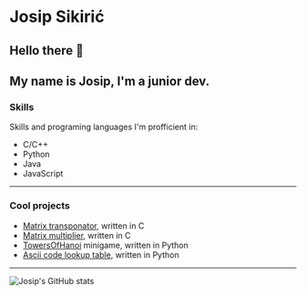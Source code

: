 # Josip Sikirić

## Hello there 👋

My name is Josip, I'm a junior dev.
---

### Skills
Skills and programing languages I'm profficient in:
* C/C++
* Python
* Java
* JavaScript
---

### Cool projects
* [Matrix transponator](https://github.com/JusufS12/transponatorMatrica), written in C
* [Matrix multiplier](https://github.com/JusufS12/umnozakMatrica), written in C
* [TowersOfHanoi](https://github.com/JusufS12/TowersOfHanoi) minigame, written in Python
* [Ascii code lookup table](https://github.com/JusufS12/asciiCodeLookup), written in Python
---

![Josip's GitHub stats](https://github-readme-stats.vercel.app/api?username=JusufS12&show_icons=true&theme=transparent)
